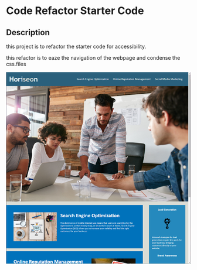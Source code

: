 # Code Refactor Starter Code

## Description

this project is to refactor the starter code for accessibility.

this refactor is to eaze the navigation of the webpage and condense the css.files

![](Develop/assets/images/Screenshot%202022-09-16%20045256.png)



